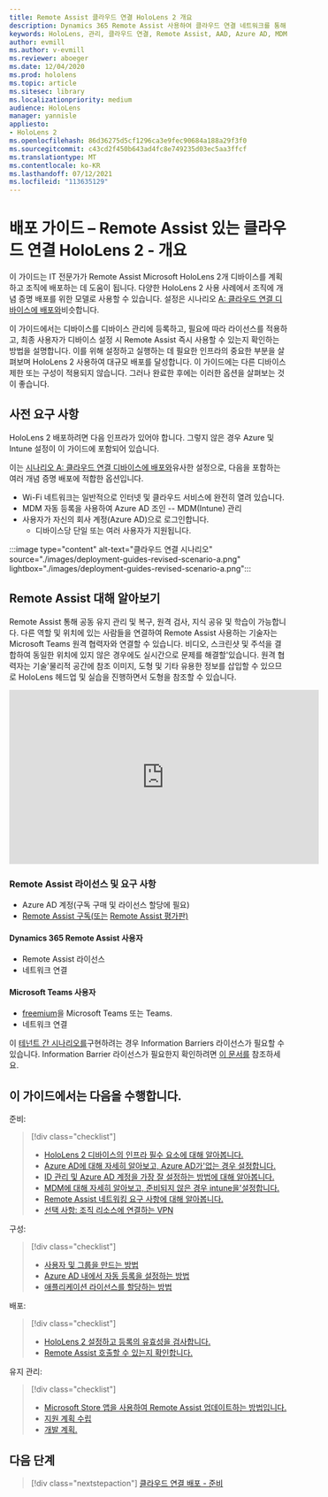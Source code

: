 ```yaml
---
title: Remote Assist 클라우드 연결 HoloLens 2 개요
description: Dynamics 365 Remote Assist 사용하여 클라우드 연결 네트워크를 통해 HoloLens 2 디바이스를 등록하는 방법을 알아봅니다.
keywords: HoloLens, 관리, 클라우드 연결, Remote Assist, AAD, Azure AD, MDM, Mobile 장치 관리
author: evmill
ms.author: v-evmill
ms.reviewer: aboeger
ms.date: 12/04/2020
ms.prod: hololens
ms.topic: article
ms.sitesec: library
ms.localizationpriority: medium
audience: HoloLens
manager: yannisle
appliesto:
- HoloLens 2
ms.openlocfilehash: 86d36275d5cf1296ca3e9fec90684a188a29f3f0
ms.sourcegitcommit: c43cd2f450b643ad4fc8e749235d03ec5aa3ffcf
ms.translationtype: MT
ms.contentlocale: ko-KR
ms.lasthandoff: 07/12/2021
ms.locfileid: "113635129"
---
```

# <a name="deployment-guide--cloud-connected-hololens-2-with-remote-assist--overview"></a>배포 가이드 – Remote Assist 있는 클라우드 연결 HoloLens 2 - 개요

이 가이드는 IT 전문가가 Remote Assist Microsoft HoloLens 2개 디바이스를 계획하고 조직에 배포하는 데 도움이 됩니다. 다양한 HoloLens 2 사용 사례에서 조직에 개념 증명 배포를 위한 모델로 사용할 수 있습니다. 설정은 시나리오 [A: 클라우드 연결 디바이스에 배포와](https://docs.microsoft.com/hololens/common-scenarios#scenario-a)비슷합니다. 

이 가이드에서는 디바이스를 디바이스 관리에 등록하고, 필요에 따라 라이선스를 적용하고, 최종 사용자가 디바이스 설정 시 Remote Assist 즉시 사용할 수 있는지 확인하는 방법을 설명합니다. 이를 위해 설정하고 실행하는 데 필요한 인프라의 중요한 부분을 살펴보며 HoloLens 2 사용하여 대규모 배포를 달성합니다. 이 가이드에는 다른 디바이스 제한 또는 구성이 적용되지 않습니다. 그러나 완료한 후에는 이러한 옵션을 살펴보는 것이 좋습니다.

## <a name="prerequisites"></a>사전 요구 사항

HoloLens 2 배포하려면 다음 인프라가 있어야 합니다. 그렇지 않은 경우 Azure 및 Intune 설정이 이 가이드에 포함되어 있습니다.

이는 [시나리오 A: 클라우드 연결 디바이스에 배포와](/hololens/common-scenarios#scenario-a)유사한 설정으로, 다음을 포함하는 여러 개념 증명 배포에 적합한 옵션입니다.

- Wi-Fi 네트워크는 일반적으로 인터넷 및 클라우드 서비스에 완전히 열려 있습니다.
- MDM 자동 등록을 사용하여 Azure AD 조인 -- MDM(Intune) 관리
- 사용자가 자신의 회사 계정(Azure AD)으로 로그인합니다.
    - 디바이스당 단일 또는 여러 사용자가 지원됩니다.

:::image type="content" alt-text="클라우드 연결 시나리오" source="./images/deployment-guides-revised-scenario-a.png" lightbox="./images/deployment-guides-revised-scenario-a.png":::


## <a name="learn-about-remote-assist"></a>Remote Assist 대해 알아보기

Remote Assist 통해 공동 유지 관리 및 복구, 원격 검사, 지식 공유 및 학습이 가능합니다. 다른 역할 및 위치에 있는 사람들을 연결하여 Remote Assist 사용하는 기술자는 Microsoft Teams 원격 협력자와 연결할 수 있습니다. 비디오, 스크린샷 및 주석을 결합하여 동일한 위치에 있지 않은 경우에도 실시간으로 문제를 해결할&#39;있습니다. 원격 협력자는 기술&#39;물리적 공간에 참조 이미지, 도형 및 기타 유용한 정보를 삽입할 수 있으므로 HoloLens 헤드업 및 실습을 진행하면서 도형을 참조할 수 있습니다.

<iframe width="560" height="315" src="https://www.youtube.com/embed/d3YT8j0yYl0" frameborder="0" allow="accelerometer; autoplay; clipboard-write; encrypted-media; gyroscope; picture-in-picture" allowfullscreen></iframe>

### <a name="remote-assist-licensing-and-requirements"></a>Remote Assist 라이선스 및 요구 사항

- Azure AD 계정(구독 구매 및 라이선스 할당에 필요)
- [Remote Assist 구독(또는](https://docs.microsoft.com/dynamics365/mixed-reality/remote-assist/buy-and-deploy-remote-assist) [Remote Assist 평가판)](https://docs.microsoft.com/dynamics365/mixed-reality/remote-assist/try-remote-assist)
    
#### <a name="dynamics-365-remote-assist-user"></a>Dynamics 365 Remote Assist 사용자

- Remote Assist 라이선스
- 네트워크 연결

#### <a name="microsoft-teams-user"></a>Microsoft Teams 사용자

- [freemium](https://products.office.com/microsoft-teams/free)을 Microsoft Teams 또는 Teams.
- 네트워크 연결

이 [테넌트 간 시나리오를](https://docs.microsoft.com/dynamics365/mixed-reality/remote-assist/cross-tenant-overview#scenario-2-leasing-services-to-other-tenants)구현하려는 경우 Information Barriers 라이선스가 필요할 수 있습니다. Information Barrier 라이선스가 필요한지 확인하려면 [이 문서를](https://docs.microsoft.com/dynamics365/mixed-reality/remote-assist/cross-tenant-licensing-implementation#step-1-determine-if-information-barriers-are-necessary) 참조하세요.

## <a name="in-this-guide-you-will"></a>이 가이드에서는 다음을 수행합니다.

준비:

> [!div class="checklist"]
> - [HoloLens 2 디바이스의 인프라 필수 요소에 대해 알아봅니다.](hololens2-cloud-connected-prepare.md#infrastructure-essentials)
> - [Azure AD에 대해 자세히 알아보고, Azure AD가&#39;없는 경우 설정합니다.](hololens2-cloud-connected-prepare.md#azure-active-directory)
> - [ID 관리 및 Azure AD 계정을 가장 잘 설정하는 방법에 대해 알아봅니다.](hololens2-cloud-connected-prepare.md#identity-management)
> - [MDM에 대해 자세히 알아보고, 준비되지 않은 경우 intune을&#39;설정합니다.](hololens2-cloud-connected-prepare.md#mobile-device-management)
> - [Remote Assist 네트워킹 요구 사항에 대해 알아봅니다.](hololens2-cloud-connected-prepare.md#network)
> - [선택 사항: 조직 리소스에 연결하는 VPN](hololens2-cloud-connected-prepare.md#optional-connect-your-hololens-to-vpn)

구성:

> [!div class="checklist"]
> - [사용자 및 그룹을 만드는 방법](hololens2-cloud-connected-configure.md#azure-users-and-groups)
> - [Azure AD 내에서 자동 등록을 설정하는 방법](hololens2-cloud-connected-configure.md#auto-enrollment-on-hololens-2)
> - [애플리케이션 라이선스를 할당하는 방법](hololens2-cloud-connected-configure.md#application-licenses)

배포:

> [!div class="checklist"]
> - [HoloLens 2 설정하고 등록의 유효성을 검사합니다.](hololens2-cloud-connected-deploy.md#enrollment-validation)
> - [Remote Assist 호출할 수 있는지 확인합니다.](hololens2-cloud-connected-deploy.md#remote-assist-call-validation)

유지 관리:

> [!div class="checklist"]
> - [Microsoft Store 앱을 사용하여 Remote Assist 업데이트하는 방법입니다.](hololens2-cloud-connected-maintain.md#updates)
> - [지원 계획 수립](hololens2-cloud-connected-maintain.md#support-plan)
> - [개발 계획.](hololens2-cloud-connected-maintain.md#development-plan)

## <a name="next-step"></a>다음 단계

> [!div class="nextstepaction"]
> [클라우드 연결 배포 - 준비](hololens2-cloud-connected-prepare.md)

